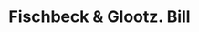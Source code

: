 ---
doi: 10.7916/D8X64ZW7
date_other: '1900'
date_other_textual: 1900-1909
form: printed ephemera
genre:
- Invoices
name:
- Fischbeck & Glootz
object_in_context_url: https://biggert.cul.columbia.edu/items/view/ave_biggert_00028
subject_hierarchical_geographic:
- San Francisco, California, United States
subject_name:
- Fischbeck & Glootz
title: Fischbeck & Glootz. Bill
sort_title: Fischbeck & Glootz. Bill
call_number: ave_biggert_00028
coordinates:
- 37.78333333333333,-122.41666666666667
pid: ave_biggert_00028
identifiers: ave_biggert_00028
canvas_id: ldpd:395303
permalink: "/items/ave_biggert_00028/"
layout: iiif-image-page
---